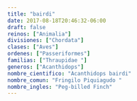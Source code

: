 ```yaml
---
title: "bairdi"
date: 2017-08-18T20:46:32-06:00
draft: false
reinos: ["Animalia"]
divisiones: ["Chordata"]
clases: ["Aves"]
ordenes: ["Passeriformes"]
familias: ["Thraupidae "]
generos: ["Acanthidops"]
nombre_cientifico: "Acanthidops bairdi"
nombre_comun: "Fringilo Piquiagudo "
nombre_ingles: "Peg-billed Finch"
---
```

